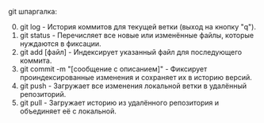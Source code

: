 git шпаргалка:

0. git log - История коммитов для текущей ветки (выход на кнопку "q").
1. git status - Перечисляет все новые или изменённые файлы, которые нуждаются в фиксации.
2. git add [файл] - Индексирует указанный файл для последующего коммита.
3. git commit -m "[сообщение с описанием]" - Фиксирует проиндексированные изменения и сохраняет их в историю версий.
4. git push - Загружает все изменения локальной ветки в удалённый репозиторий.
5. git pull - Загружает историю из удалённого репозитория и объединяет её с локальной.
